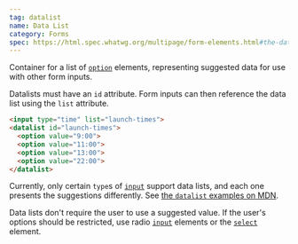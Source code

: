 ```yaml
---
tag: datalist
name: Data List
category: Forms
spec: https://html.spec.whatwg.org/multipage/form-elements.html#the-datalist-element
---
```


Container for a list of [`option`](#option) elements, representing suggested data for use with other form inputs.

Datalists must have an `id` attribute. Form inputs can then reference the data list using the `list` attribute.

<!-- prettier-ignore-start -->
```html
<input type="time" list="launch-times">
<datalist id="launch-times">
  <option value="9:00">
  <option value="11:00">
  <option value="13:00">
  <option value="22:00">
</datalist>
```
<!-- prettier-ignore-end -->

Currently, only certain `type`s of [`input`](#input) support data lists, and each one presents the suggestions differently. See [the `datalist` examples on MDN](https://developer.mozilla.org/en-US/docs/Web/HTML/Element/datalist#examples).

Data lists don't require the user to use a suggested value. If the user's options should be restricted, use radio [`input`](#input) elements or the [`select`](#select) element.
